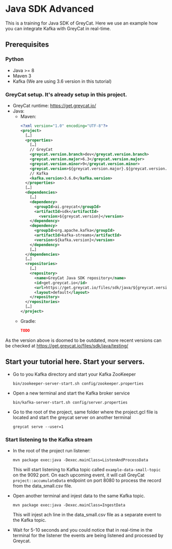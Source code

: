 # Java SDK Advanced

This is a training for Java SDK of GreyCat. Here we use an example how you can integrate Kafka with GreyCat in real-time.

## Prerequisites

### Python

- Java >= 8
- Maven 3
- Kafka (We are using 3.6 version in this tutorial)

### GreyCat setup. It's already setup in this project.

- GreyCat runtime: https://get.greycat.io/
- Java:
  - Maven:
    ```xml
    <?xml version="1.0" encoding="UTF-8"?>
    <project>
      […]
      <properties>
        […]
        // GreyCat
        <greycat.version.branch>dev</greycat.version.branch>
        <greycat.version.major>6.3</greycat.version.major>
        <greycat.version.minor>9</greycat.version.minor>
        <greycat.version>${greycat.version.major}.${greycat.version.minor}-${greycat.version.branch}</greycat.version>
        // Kafka
        <kafka.version>3.6.0</kafka.version>
      </properties>
      […]
      <dependencies>
        […]
        <dependency>
          <groupId>ai.greycat</groupId>
          <artifactId>sdk</artifactId>
            <version>${greycat.version}</version>
        </dependency>
        <dependency>
          <groupId>org.apache.kafka</groupId>
          <artifactId>kafka-streams</artifactId>
          <version>${kafka.version}</version>
        </dependency>
        […]
      </dependencies>
      […]
      <repositories>
        […]
        <repository>
          <name>GreyCat Java SDK repository</name>
          <id>get.greycat.io</id>
          <url>https://get.greycat.io/files/sdk/java/${greycat.version.branch}/${greycat.version.major}/</url>
          <layout>default</layout>
        </repository>
      </repositories>
      […]
    </project>
    ```
  - Gradle:
    ```json
    TODO
    ```
As the version above is doomed to be outdated, more recent versions can be checked at https://get.greycat.io/files/sdk/java/testing/

## Start your tutorial here. Start your servers.

- Go to you Kafka directory and start your Kafka ZooKeeper
  
  ```bin/zookeeper-server-start.sh config/zookeeper.properties```

- Open a new terminal and start the Kafka broker service
  
  ```bin/kafka-server-start.sh config/server.properties```

- Go to the root of the project, same folder where the project.gcl file is located and start the greycat server on another terminal
  
  ```greycat serve --user=1```

### Start listening to the Kafka stream

- In the root of the project run listener:
  
  ```mvn package exec:java -Dexec.mainClass=ListenAndProcessData```

  This will start listening to Kafka topic called ```example-data-small-topic``` on the 9092 port.
  On each upcoming event, it will call GreyCat ```project::accumulateData``` endpoint on port 8080 to process the record from the data_small.csv file.

- Open another terminal and injest data to the same Kafka topic.
  
  ```mvn package exec:java -Dexec.mainClass=IngestData```
  
  This will injest ach line in the data_small.csv file as a separate event to the Kafka topic.

- Wait for 5-10 seconds and you could notice that in real-time in the terminal for the listener the events are being listened and processed by Greycat.
